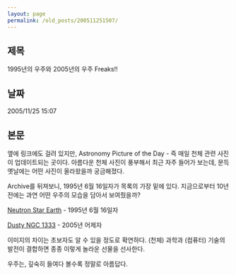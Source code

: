 ```yaml
---
layout: page
permalink: /old_posts/200511251507/
---
```


## 제목
1995년의 우주와 2005년의 우주 Freaks!!

## 날짜
2005/11/25 15:07

## 본문
옆에 링크에도 걸려 있지만, Astronomy Picture of the Day - 즉 매일 천체 관련 사진이 업데이트되는 곳이다. 아름다운 천체 사진이 풍부해서 최근 자주 들어가 보는데, 문득 옛날에는 어떤 사진이 올라왔을까 궁금해졌다.

Archive를 뒤져보니, 1995년 6월 16일자가 목록의 가장 밑에 있다. 지금으로부터 10년 전에는 과연 어떤 우주의 모습을 담아서 보여줬을까?

<a href="apod/image/e_lens.gif">Neutron Star Earth</a> - 1995년 6월 16일자

<a href="apod/image/0511/ngc1333_spitzer_f.jpg">Dusty NGC 1333</a> - 2005년 어제자

이미지의 차이는 초보자도 알 수 있을 정도로 확연하다.
(천체) 과학과 (컴퓨터) 기술의 발전이 결합하면 종종 이렇게 놀라운 선물을 선사한다.

우주는, 깊숙히 들여다 볼수록 정말로 아름답다.